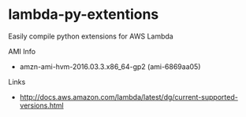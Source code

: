 # lambda-py-extentions
Easily compile python extensions for AWS Lambda

AMI Info

- amzn-ami-hvm-2016.03.3.x86_64-gp2 (ami-6869aa05)

Links

- http://docs.aws.amazon.com/lambda/latest/dg/current-supported-versions.html

